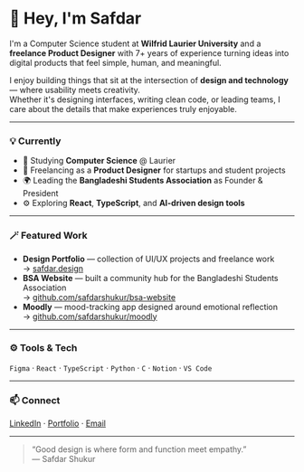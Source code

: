 # 👋 Hey, I'm Safdar

I'm a Computer Science student at **Wilfrid Laurier University** and a **freelance Product Designer** with 7+ years of experience turning ideas into digital products that feel simple, human, and meaningful.

I enjoy building things that sit at the intersection of **design and technology** — where usability meets creativity.  
Whether it's designing interfaces, writing clean code, or leading teams, I care about the details that make experiences truly enjoyable.

---

### 💡 Currently
- 🧠 Studying **Computer Science** @ Laurier  
- 🎨 Freelancing as a **Product Designer** for startups and student projects  
- 🌍 Leading the **Bangladeshi Students Association** as Founder & President  
- ⚙️ Exploring **React**, **TypeScript**, and **AI-driven design tools**

---

### 🪄 Featured Work
- **Design Portfolio** — collection of UI/UX projects and freelance work  
  → [safdar.design](https://your-portfolio-link.com)  
- **BSA Website** — built a community hub for the Bangladeshi Students Association  
  → [github.com/safdarshukur/bsa-website](https://github.com/your-username/bsa-website)  
- **Moodly** — mood-tracking app designed around emotional reflection  
  → [github.com/safdarshukur/moodly](https://github.com/your-username/moodly)

---

### ⚙️ Tools & Tech
`Figma` · `React` · `TypeScript` · `Python` · `C` · `Notion` · `VS Code`

---

### 📫 Connect
[LinkedIn](https://linkedin.com/in/your-link) · [Portfolio](https://your-portfolio-link.com) · [Email](mailto:your@email.com)

---

> “Good design is where form and function meet empathy.”  
> — Safdar Shukur
